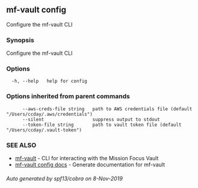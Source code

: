 ## mf-vault config

Configure the mf-vault CLI

### Synopsis

Configure the mf-vault CLI

### Options

```
  -h, --help   help for config
```

### Options inherited from parent commands

```
      --aws-creds-file string   path to AWS credentials file (default "/Users/ccday/.aws/credentials")
      --silent                  suppress output to stdout
      --token-file string       path to vault token file (default "/Users/ccday/.vault-token")
```

### SEE ALSO

* [mf-vault](mf-vault.md)	 - CLI for interacting with the Mission Focus Vault
* [mf-vault config docs](mf-vault_config_docs.md)	 - Generate documentation for mf-vault

###### Auto generated by spf13/cobra on 8-Nov-2019
